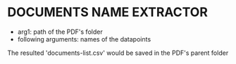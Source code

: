 # DOCUMENTS NAME EXTRACTOR
- arg1: path of the PDF's folder
- following arguments: names of the datapoints

The resulted 'documents-list.csv' would be saved in the PDF's parent folder
